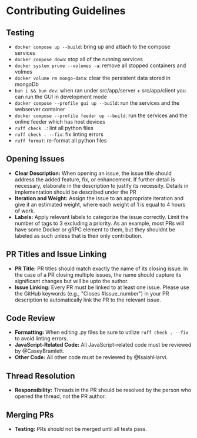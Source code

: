 # Contributing Guidelines

## Testing
- `docker compose up --build`: bring up and attach to the compose services
- `docker compose down`: stop all of the running services
- `docker system prune --volumes -a`: remove all stopped containers and volmes
- `docker volume rm mongo-data`: clear the persistent data stored in mongoDb
- `bun i && bun dev`: when ran under src/app/server + src/app/client you can run the GUI in development mode
- `docker compose --profile gui up --build`: run the services and the webserver container
- `docker compose --profile feeder up --build`: run the services and the online feeder which has host devices
- `ruff check .`: lint all python files
- `ruff check . --fix`: fix linting errors
- `ruff format`: re-format all python files

## Opening Issues

- **Clear Description:** When opening an issue, the issue title should address the added feature, fix, or enhancement. If further detail is necessary, elaborate in the description to justify its necessity. Details in implementation should be described under the PR
- **Iteration and Weight:** Assign the issue to an appropriate iteration and give it an estimated weight, where each weight of 1 is equal to 4 hours of work.
- **Labels:** Apply relevant labels to categorize the issue correctly. Limit the number of tags to 3 excluding a priority. As an example, most PRs will have some Docker or gRPC element to them, but they shouldnt be labeled as such unless that is their only contribution.  

## PR Titles and Issue Linking

- **PR Title:** PR titles should match exactly the name of its closing issue. In the case of a PR closing multiple issues, the name should capture its significant changes but will be upto the author.
- **Issue Linking:** Every PR must be linked to at least one issue. Please use the GitHub keywords (e.g., "Closes #issue_number") in your PR description to automatically link the PR to the relevant issue. 

## Code Review
- **Formatting:** When editing .py files be sure to utilize `ruff check . --fix` to avoid linting errors.
- **JavaScript-Related Code:** All JavaScript-related code must be reviewed by @CaseyBramlett.
- **Other Code:** All other code must be reviewed by @IsaiahHarvi.

## Thread Resolution

- **Responsibility:** Threads in the PR should be resolved by the person who opened the thread, not the PR author.

## Merging PRs

- **Testing:** PRs should not be merged until all tests pass.
